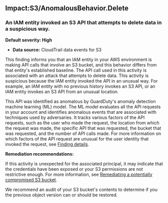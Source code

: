 Impact:S3/AnomalousBehavior.Delete
----------------------------------


### An IAM entity invoked an S3 API that attempts to delete data in a suspicious way.


**Default severity: High**


 * **Data source:** CloudTrail data events for S3

This finding informs you that an IAM entity in your AWS environment is making API calls that involve an S3 bucket, and this behavior differs from that entity's established baseline. The API call used in this activity is associated with an attack that attempts to delete data. This activity is suspicious because the IAM entity invoked the API in an unusual way. For example, an IAM entity with no previous history invokes an S3 API, or an IAM entity invokes an S3 API from an unusual location.


This API was identified as anomalous by GuardDuty's anomaly detection machine learning (ML) model. The ML model evaluates all the API requests in your account and identifies anomalous events that are associated with techniques used by adversaries. It tracks various factors of the API requests, such as the user who made the request, the location from which the request was made, the specific API that was requested, the bucket that was requested, and the number of API calls made. For more information on which factors of the API request are unusual for the user identity that invoked the request, see [Finding details](https://docs.aws.amazon.com/guardduty/latest/ug/guardduty_findings-summary.html#finding-anomalous).


**Remediation recommendations:**


If this activity is unexpected for the associated principal, it may indicate that the credentials have been exposed or your S3 permissions are not restrictive enough. For more information, see [Remediating a potentially compromised S3 bucket](https://docs.aws.amazon.com/guardduty/latest/ug/compromised-s3.html).


We recommend an audit of your S3 bucket's contents to determine if you the previous object version can or should be restored.

